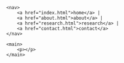 <!DOCTYPE html>
<html lang="en">
<head>
    <meta charset="UTF-8">
    <meta name="viewport" content="width=device-width, initial-scale=1.0">
    <title>research</title>
    <link rel="stylesheet" href="style.css">
</head>
<body>
    <header>
        <h1></h1>
    </header>

    <nav>
        <a href="index.html">home</a> |
        <a href="about.html">about</a> |
        <a href="research.html">research</a> |
        <a href="contact.html">contact</a>
    </nav>

    <main>
        <p></p>
    </main>
</body>
</html>

